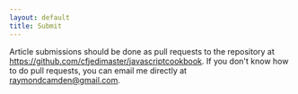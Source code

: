 ```yaml
---
layout: default
title: Submit
---
```


Article submissions should be done as pull requests to the repository at <https://github.com/cfjedimaster/javascriptcookbook>. If you don't
know how to do pull requests, you can email me directly at raymondcamden@gmail.com.